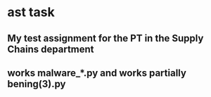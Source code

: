 # ast task
## My test assignment for the PT in the Supply Chains department
## works malware_*.py and works partially bening(3).py

